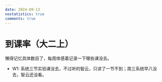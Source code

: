 ```yaml
---
date: 2024-09-13
nostatistics: true
comments: true
---
```


# 到课率（大二上）

懒得记忆具体数目了，每周体感着记录一下哪些课没去。

- W1: 系统三节实验课没去，不过听的智云，只讲了一节不到；周三系统早八没去，智云还没看。